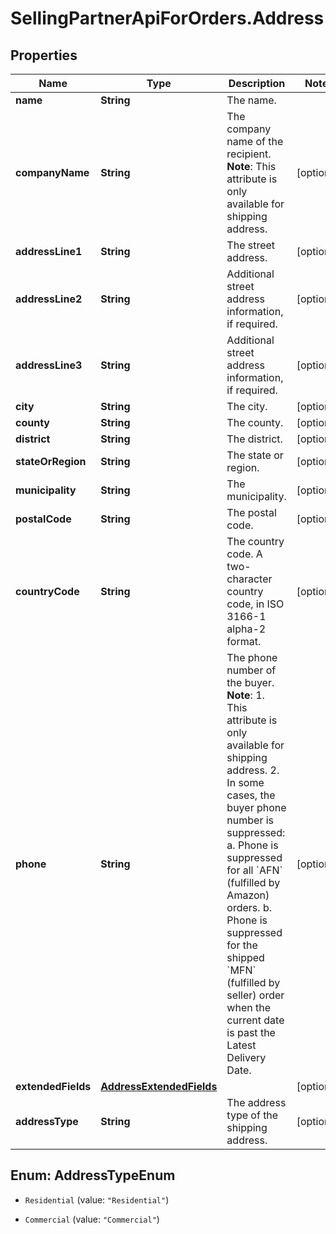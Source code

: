 # SellingPartnerApiForOrders.Address

## Properties

Name | Type | Description | Notes
------------ | ------------- | ------------- | -------------
**name** | **String** | The name. | 
**companyName** | **String** | The company name of the recipient.  **Note**: This attribute is only available for shipping address. | [optional] 
**addressLine1** | **String** | The street address. | [optional] 
**addressLine2** | **String** | Additional street address information, if required. | [optional] 
**addressLine3** | **String** | Additional street address information, if required. | [optional] 
**city** | **String** | The city. | [optional] 
**county** | **String** | The county. | [optional] 
**district** | **String** | The district. | [optional] 
**stateOrRegion** | **String** | The state or region. | [optional] 
**municipality** | **String** | The municipality. | [optional] 
**postalCode** | **String** | The postal code. | [optional] 
**countryCode** | **String** | The country code. A two-character country code, in ISO 3166-1 alpha-2 format. | [optional] 
**phone** | **String** | The phone number of the buyer.  **Note**:  1. This attribute is only available for shipping address. 2. In some cases, the buyer phone number is suppressed:  a. Phone is suppressed for all &#x60;AFN&#x60; (fulfilled by Amazon) orders. b. Phone is suppressed for the shipped &#x60;MFN&#x60; (fulfilled by seller) order when the current date is past the Latest Delivery Date. | [optional] 
**extendedFields** | [**AddressExtendedFields**](AddressExtendedFields.md) |  | [optional] 
**addressType** | **String** | The address type of the shipping address. | [optional] 



## Enum: AddressTypeEnum


* `Residential` (value: `"Residential"`)

* `Commercial` (value: `"Commercial"`)




